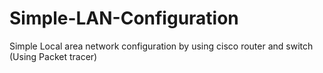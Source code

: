 # Simple-LAN-Configuration
Simple Local area network configuration by using cisco router and switch (Using Packet tracer)
